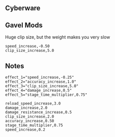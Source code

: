 
## Cyberware


## Gavel Mods

Huge clip size, but the weight makes you very slow

    speed_increase,-0.50
    clip_size_increase,5.0


## Notes

    effect_1="speed_increase,-0.25"
    effect_2="accuracy_increase,1.0"
    effect_3="clip_size_increase,5.0"
    effect_4="damage_increase,0.5"
    effect_5="stage_time_multiplier,0.75"

    reload_speed_increase,3.0
    damage_increase,2.0
    damage_resistance_increase,0.5
    clip_size_increase,2.0
    accuracy_increase,0.50
    stage_time_multiplier,0.75
    speed_increase,0.2

